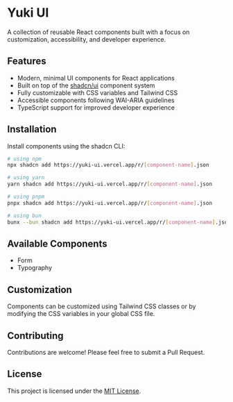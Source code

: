 # Yuki UI

A collection of reusable React components built with a focus on customization, accessibility, and developer experience.

## Features

- Modern, minimal UI components for React applications
- Built on top of the [shadcn/ui](https://ui.shadcn.com/) component system
- Fully customizable with CSS variables and Tailwind CSS
- Accessible components following WAI-ARIA guidelines
- TypeScript support for improved developer experience

## Installation

Install components using the shadcn CLI:

```bash
# using npm
npx shadcn add https://yuki-ui.vercel.app/r/[component-name].json

# using yarn
yarn shadcn add https://yuki-ui.vercel.app/r/[component-name].json

# using pnpm
pnpx shadcn add https://yuki-ui.vercel.app/r/[component-name].json

# using bun
bunx --bun shadcn add https://yuki-ui.vercel.app/r/[component-name].json
```

## Available Components

- Form
- Typography

## Customization

Components can be customized using Tailwind CSS classes or by modifying the CSS variables in your global CSS file.

## Contributing

Contributions are welcome! Please feel free to submit a Pull Request.

## License

This project is licensed under the [MIT License](LICENSE).
